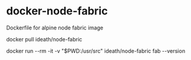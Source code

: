 # docker-node-fabric
Dockerfile for alpine node fabric image

docker pull ideath/node-fabric

docker run --rm -it -v "$PWD:/usr/src" ideath/node-fabric fab --version
